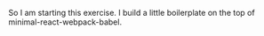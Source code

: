 So I am starting this exercise. I build a little boilerplate on the top of minimal-react-webpack-babel.

